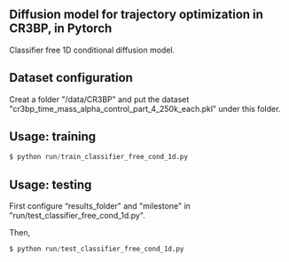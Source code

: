 ## Diffusion model for trajectory optimization in CR3BP, in Pytorch

Classifier free 1D conditional diffusion model.

## Dataset configuration

Creat a folder "/data/CR3BP" and put the dataset "cr3bp_time_mass_alpha_control_part_4_250k_each.pkl" under this folder.

## Usage: training



```python
$ python run/train_classifier_free_cond_1d.py
```

## Usage: testing

First configure “results_folder" and "milestone" in "run/test_classifier_free_cond_1d.py".

Then,

```python
$ python run/test_classifier_free_cond_1d.py
```

